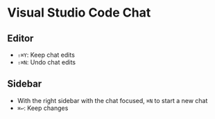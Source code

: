 # Visual Studio Code Chat

## Editor

- `⇧⌘Y`: Keep chat edits
- `⇧⌘N`: Undo chat edits

## Sidebar

- With the right sidebar with the chat focused, `⌘N` to start a new chat
- `⌘↩`: Keep changes